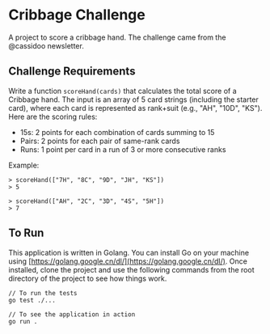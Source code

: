 # Cribbage Challenge
A project to score a cribbage hand. The challenge came from the @cassidoo newsletter.

## Challenge Requirements
Write a function `scoreHand(cards)` that calculates the total score of a Cribbage hand. The input is an array of 5 card strings (including the starter card), where each card is represented as rank+suit (e.g., "AH", "10D", "KS"). Here are the scoring rules:
- 15s: 2 points for each combination of cards summing to 15
- Pairs: 2 points for each pair of same-rank cards
- Runs: 1 point per card in a run of 3 or more consecutive ranks

Example:
```
> scoreHand(["7H", "8C", "9D", "JH", "KS"])
> 5

> scoreHand(["AH", "2C", "3D", "4S", "5H"])
> 7
```

## To Run
This application is written in Golang. You can install Go on your machine using [https://golang.google.cn/dl/](https://golang.google.cn/dl/). Once installed, clone the project and use the following commands from the root directory of the project to see how things work.
```
// To run the tests
go test ./...

// To see the application in action
go run .
```
